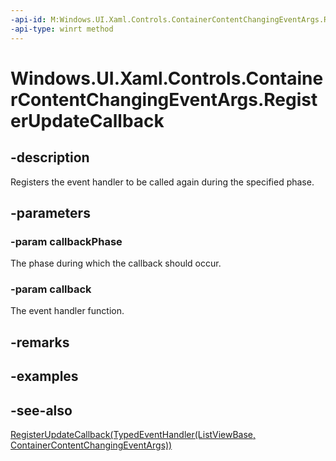 ```yaml
---
-api-id: M:Windows.UI.Xaml.Controls.ContainerContentChangingEventArgs.RegisterUpdateCallback(System.UInt32,Windows.Foundation.TypedEventHandler{Windows.UI.Xaml.Controls.ListViewBase,Windows.UI.Xaml.Controls.ContainerContentChangingEventArgs})
-api-type: winrt method
---
```


<!-- Method syntax
public void RegisterUpdateCallback(System.UInt32 callbackPhase, Windows.Foundation.TypedEventHandler<Windows.UI.Xaml.Controls.ListViewBase, Windows.UI.Xaml.Controls.ContainerContentChangingEventArgs> callback)
-->

# Windows.UI.Xaml.Controls.ContainerContentChangingEventArgs.RegisterUpdateCallback

## -description
Registers the event handler to be called again during the specified phase.



## -parameters
### -param callbackPhase
The phase during which the callback should occur.

### -param callback
The event handler function.

## -remarks

## -examples

## -see-also
[RegisterUpdateCallback(TypedEventHandler(ListViewBase, ContainerContentChangingEventArgs))](containercontentchangingeventargs_registerupdatecallback_1397696497.md)
